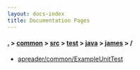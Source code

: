 ```yaml
---
layout: docs-index
title: Documentation Pages
---
```

#### [.](./../../../../../index) > [common](./../../../../index) > [src](./../../../index) > [test](./../../index) > [java](./../index) > [james](./index) > **/**

- [apreader/common/ExampleUnitTest](apreader/common/ExampleUnitTest)
